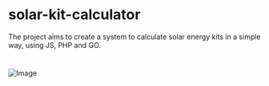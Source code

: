 # solar-kit-calculator
The project aims to create a system to calculate solar energy kits in a simple way, using JS, PHP and GO.
#

![Image](https://github.com/user-attachments/assets/3d8c98d0-6794-43ca-b96f-73997ccadf27)

#
